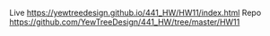 Live https://yewtreedesign.github.io/441_HW/HW11/index.html
Repo https://github.com/YewTreeDesign/441_HW/tree/master/HW11

